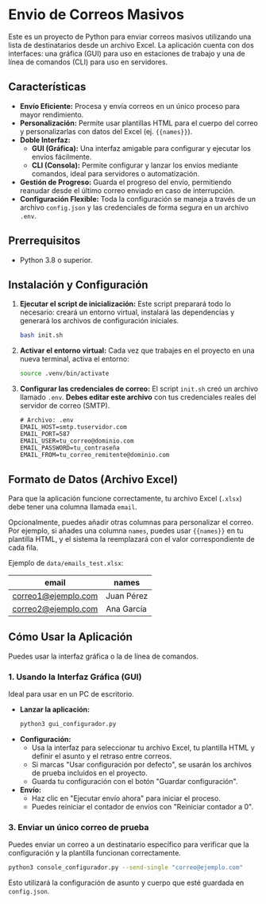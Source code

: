 # Envio de Correos Masivos

Este es un proyecto de Python para enviar correos masivos utilizando una lista de destinatarios desde un archivo Excel. La aplicación cuenta con dos interfaces: una gráfica (GUI) para uso en estaciones de trabajo y una de línea de comandos (CLI) para uso en servidores.

## Características

- **Envío Eficiente:** Procesa y envía correos en un único proceso para mayor rendimiento.
- **Personalización:** Permite usar plantillas HTML para el cuerpo del correo y personalizarlas con datos del Excel (ej. `{{names}}`).
- **Doble Interfaz:**
    - **GUI (Gráfica):** Una interfaz amigable para configurar y ejecutar los envíos fácilmente.
    - **CLI (Consola):** Permite configurar y lanzar los envíos mediante comandos, ideal para servidores o automatización.
- **Gestión de Progreso:** Guarda el progreso del envío, permitiendo reanudar desde el último correo enviado en caso de interrupción.
- **Configuración Flexible:** Toda la configuración se maneja a través de un archivo `config.json` y las credenciales de forma segura en un archivo `.env`.

## Prerrequisitos

- Python 3.8 o superior.

## Instalación y Configuración

1.  **Ejecutar el script de inicialización:**
    Este script preparará todo lo necesario: creará un entorno virtual, instalará las dependencias y generará los archivos de configuración iniciales.
    ```bash
    bash init.sh
    ```

2.  **Activar el entorno virtual:**
    Cada vez que trabajes en el proyecto en una nueva terminal, activa el entorno:
    ```bash
    source .venv/bin/activate
    ```

3.  **Configurar las credenciales de correo:**
    El script `init.sh` creó un archivo llamado `.env`. **Debes editar este archivo** con tus credenciales reales del servidor de correo (SMTP).
    ```dotenv
    # Archivo: .env
    EMAIL_HOST=smtp.tuservidor.com
    EMAIL_PORT=587
    EMAIL_USER=tu_correo@dominio.com
    EMAIL_PASSWORD=tu_contraseña
    EMAIL_FROM=tu_correo_remitente@dominio.com
    ```

## Formato de Datos (Archivo Excel)

Para que la aplicación funcione correctamente, tu archivo Excel (`.xlsx`) debe tener una columna llamada `email`.

Opcionalmente, puedes añadir otras columnas para personalizar el correo. Por ejemplo, si añades una columna `names`, puedes usar `{{names}}` en tu plantilla HTML, y el sistema la reemplazará con el valor correspondiente de cada fila.

Ejemplo de `data/emails_test.xlsx`:

| email                 | names      |
| --------------------- | ---------- |
| correo1@ejemplo.com   | Juan Pérez |
| correo2@ejemplo.com   | Ana García |

## Cómo Usar la Aplicación

Puedes usar la interfaz gráfica o la de línea de comandos.

### 1. Usando la Interfaz Gráfica (GUI)

Ideal para usar en un PC de escritorio.

-   **Lanzar la aplicación:**
    ```bash
    python3 gui_configurador.py
    ```
-   **Configuración:**
    -   Usa la interfaz para seleccionar tu archivo Excel, tu plantilla HTML y definir el asunto y el retraso entre correos.
    -   Si marcas "Usar configuración por defecto", se usarán los archivos de prueba incluidos en el proyecto.
    -   Guarda tu configuración con el botón "Guardar configuración".
-   **Envío:**
    -   Haz clic en "Ejecutar envío ahora" para iniciar el proceso.
    -   Puedes reiniciar el contador de envíos con "Reiniciar contador a 0".

### 3. Enviar un único correo de prueba

Puedes enviar un correo a un destinatario específico para verificar que la configuración y la plantilla funcionan correctamente.

```bash
python3 console_configurador.py --send-single "correo@ejemplo.com"
```

Esto utilizará la configuración de asunto y cuerpo que esté guardada en `config.json`.